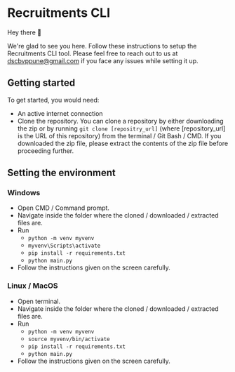 # Recruitments CLI

Hey there 👋

We're glad to see you here. Follow these instructions to setup the Recruitments CLI tool. Please feel free to reach out to us at [dscbvppune@gmail.com](dscbvppune@gmail.com) if you face any issues while setting it up.

## Getting started
To get started, you would need:
- An active internet connection
- Clone the repository. You can clone a repository by either downloading the zip or by running ```git clone [repositry_url]``` (where [repository_url] is the URL of this repository) from the terminal / Git Bash / CMD. If you downloaded the zip file, please extract the contents of the zip file before proceeding further.

## Setting the environment

### Windows

- Open CMD / Command prompt.
- Navigate inside the folder where the cloned / downloaded / extracted files are.
- Run
	- ```python -m venv myvenv```
	- ```myvenv\Scripts\activate```
	- ```pip install -r requirements.txt```
	- ```python main.py```
- Follow the instructions given on the screen carefully.

### Linux / MacOS

- Open terminal.
- Navigate inside the folder where the cloned / downloaded / extracted files are.
- Run
	- ```python -m venv myvenv```
	- ```source myvenv/bin/activate```
	- ```pip install -r requirements.txt```
	- ```python main.py```
- Follow the instructions given on the screen carefully.
